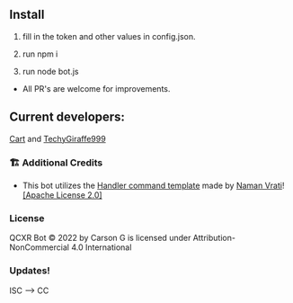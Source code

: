 ## Install

1. fill in the token and other values in config.json.

2. run npm i

3. run node bot.js

- All PR's are welcome for improvements.

## Current developers:
[Cart](https://github.com/Cartrigger) and [TechyGiraffe999](https://github.com/TecEash1)

### 🏗️ Additional Credits
 - This bot utilizes the [Handler command template](https://github.com/NamVr/DiscordBot-Template) made by [Naman Vrati](https://github.com/NamVr)! [\[Apache License 2.0\]](https://github.com/NamVr/DiscordBot-Template/blob/master/LICENSE)
 
 ### License
  QCXR Bot © 2022 by Carson G is licensed under Attribution-NonCommercial 4.0 International 

### Updates!
ISC --> CC
